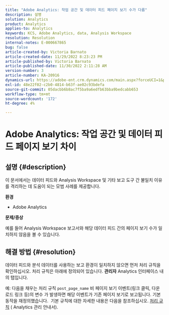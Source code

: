 ```yaml
---
title: "Adobe Analytics: 작업 공간 및 데이터 피드 페이지 보기 수가 다름"
description: 설명
solution: Analytics
product: Analytics
applies-to: Analytics
keywords: KCS, Adobe Analytics, data, Analysis Workspace
resolution: Resolution
internal-notes: E-000667865
bug: false
article-created-by: Victoria Barnato
article-created-date: 11/29/2022 8:23:23 PM
article-published-by: Victoria Barnato
article-published-date: 11/30/2022 2:11:28 AM
version-number: 3
article-number: KA-20916
dynamics-url: https://adobe-ent.crm.dynamics.com/main.aspx?forceUCI=1&pagetype=entityrecord&etn=knowledgearticle&id=ca851ba9-2370-ed11-9561-6045bd006a22
exl-id: 48e22f02-c2b0-4814-b63f-ae02c93bdefa
source-git-commit: 05dacbb6b8ac7f5ba9a6edfb63bba9bedcabb653
workflow-type: tm+mt
source-wordcount: '172'
ht-degree: 4%

---
```


# Adobe Analytics: 작업 공간 및 데이터 피드 페이지 보기 차이

## 설명 {#description}


이 문서에서는 데이터 피드와 Analysis Workspace 및 기타 보고 도구 간 불일치 이유를 격리하는 데 도움이 되는 모범 사례를 제공합니다.

<b>환경</b>

- Adobe Analytics


<b>문제/증상</b>


예를 들어 Analysis Workspace 보고서와 해당 데이터 피드 간의 페이지 보기 수가 일치하지 않음을 볼 수 있습니다.




## 해결 방법 {#resolution}


데이터 피드와 분석 데이터를 사용하는 보고 환경이 일치하지 않으면 먼저 처리 규칙을 확인하십시오. 처리 규칙은 아래에 정의되어 있습니다. <b>관리자</b> Analytics 인터페이스 내의 탭입니다.

예: 다음을 채우는 처리 규칙 `post_page_name` 비 페이지 보기 이벤트(링크 클릭, 다운로드 링크 등)의 변수 가 발생하면 해당 이벤트가 기존 페이지 보기로 보고됩니다. 기본 동작을 재정의했습니다.  기본 규칙에 대한 자세한 내용은 다음을 참조하십시오. [처리 규칙](https://experienceleague.adobe.com/docs/analytics/admin/admin-tools/processing-rules/processing-rules-configuration/processing-rules-about.html?lang=en) ( Analytics 관리 안내서).
